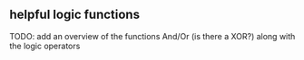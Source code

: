 ## helpful logic functions

TODO: add an overview of the functions And/Or (is there a XOR?) along with the logic operators
